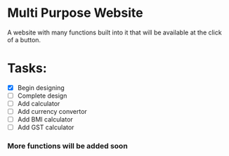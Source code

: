 # Multi Purpose Website
A website with many functions built into it that will be available at the click of a button.

# Tasks:

- [x] Begin designing
- [ ] Complete design
- [ ] Add calculator
- [ ] Add currency convertor
- [ ] Add BMI calculator
- [ ] Add GST calculator

### More functions will be added soon
